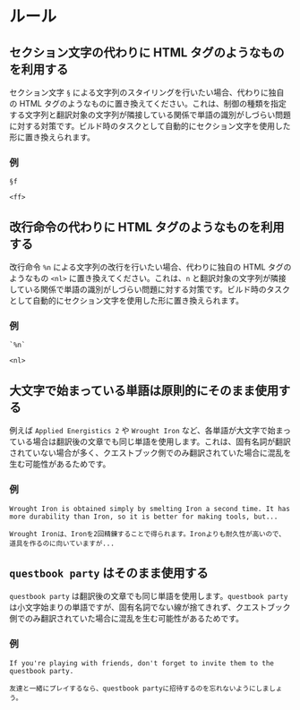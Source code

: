 # ルール

## セクション文字の代わりに HTML タグのようなものを利用する

セクション文字 `§` による文字列のスタイリングを行いたい場合、代わりに独自の HTML タグのようなものに置き換えてください。これは、制御の種類を指定する文字列と翻訳対象の文字列が隣接している関係で単語の識別がしづらい問題に対する対策です。ビルド時のタスクとして自動的にセクション文字を使用した形に置き換えられます。

### 例

```
§f
```

```
<ff>
```

## 改行命令の代わりに HTML タグのようなものを利用する

改行命令 `%n` による文字列の改行を行いたい場合、代わりに独自の HTML タグのようなもの `<nl>` に置き換えてください。これは、`n` と翻訳対象の文字列が隣接している関係で単語の識別がしづらい問題に対する対策です。ビルド時のタスクとして自動的にセクション文字を使用した形に置き換えられます。

### 例

```
`%n`
```

```
<nl>
```

## 大文字で始まっている単語は原則的にそのまま使用する

例えば `Applied Energistics 2` や `Wrought Iron` など、各単語が大文字で始まっている場合は翻訳後の文章でも同じ単語を使用します。これは、固有名詞が翻訳されていない場合が多く、クエストブック側でのみ翻訳されていた場合に混乱を生む可能性があるためです。

### 例

```
Wrought Iron is obtained simply by smelting Iron a second time. It has more durability than Iron, so it is better for making tools, but...
```

```
Wrought Ironは、Ironを2回精錬することで得られます。Ironよりも耐久性が高いので、道具を作るのに向いていますが...
```

## `questbook party` はそのまま使用する

`questbook party` は翻訳後の文章でも同じ単語を使用します。`questbook party` は小文字始まりの単語ですが、固有名詞でない線が捨てきれず、クエストブック側でのみ翻訳されていた場合に混乱を生む可能性があるためです。

### 例

```
If you're playing with friends, don't forget to invite them to the questbook party.
```

```
友達と一緒にプレイするなら、questbook partyに招待するのを忘れないようにしましょう。
```

